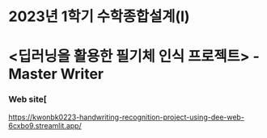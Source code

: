 # 2023년 1학기 수학종합설계(I)

# <딥러닝을 활용한 필기체 인식 프로젝트> - Master Writer

### Web site[
https://kwonbk0223-handwriting-recognition-project-using-dee-web-6cxbo9.streamlit.app/
